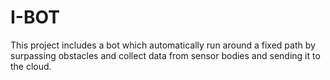 # I-BOT
This project includes a bot which automatically run around a fixed path by surpassing obstacles and collect data from sensor bodies and sending it to the cloud.
